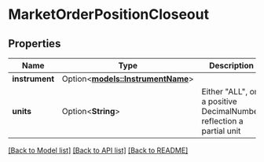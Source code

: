 # MarketOrderPositionCloseout

## Properties

Name | Type | Description | Notes
------------ | ------------- | ------------- | -------------
**instrument** | Option<[**models::InstrumentName**](InstrumentName.md)> |  | [optional]
**units** | Option<**String**> | Either \"ALL\", or a positive DecimalNumber reflection a partial unit | [optional]

[[Back to Model list]](../README.md#documentation-for-models) [[Back to API list]](../README.md#documentation-for-api-endpoints) [[Back to README]](../README.md)



